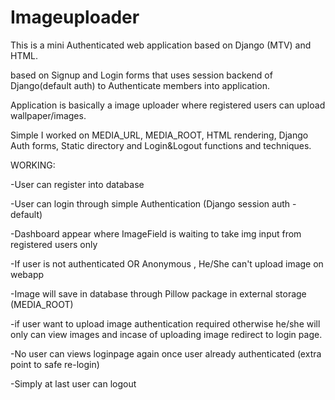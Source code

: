 # Imageuploader

This is a mini Authenticated web application based on Django (MTV) and HTML.

based on Signup and Login forms that uses session backend of Django(default auth) to Authenticate members into application.

Application is basically a image uploader where registered users can upload wallpaper/images.

Simple I worked on MEDIA_URL, MEDIA_ROOT, HTML rendering, Django Auth forms, Static directory and Login&Logout functions and techniques.

WORKING:

-User can register into database

-User can login through simple Authentication (Django session auth - default)

-Dashboard appear where ImageField is waiting to take img input from registered users only

-If user is not authenticated OR Anonymous , He/She can't upload image on webapp

-Image will save in database through Pillow package in external storage (MEDIA_ROOT)

-if user want to upload image authentication required otherwise he/she will only can view images and incase of uploading image redirect to login page.

-No user can views loginpage again once user already authenticated (extra point to safe re-login)

-Simply at last user can logout
